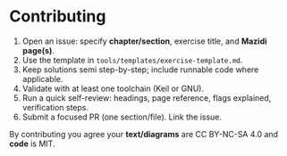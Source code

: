 # Contributing

1) Open an issue: specify **chapter/section**, exercise title, and **Mazidi page(s)**.  
2) Use the template in `tools/templates/exercise-template.md`.  
3) Keep solutions semi step-by-step; include runnable code where applicable.  
4) Validate with at least one toolchain (Keil or GNU).  
5) Run a quick self-review: headings, page reference, flags explained, verification steps.  
6) Submit a focused PR (one section/file). Link the issue.

By contributing you agree your **text/diagrams** are CC BY-NC-SA 4.0 and **code** is MIT.
